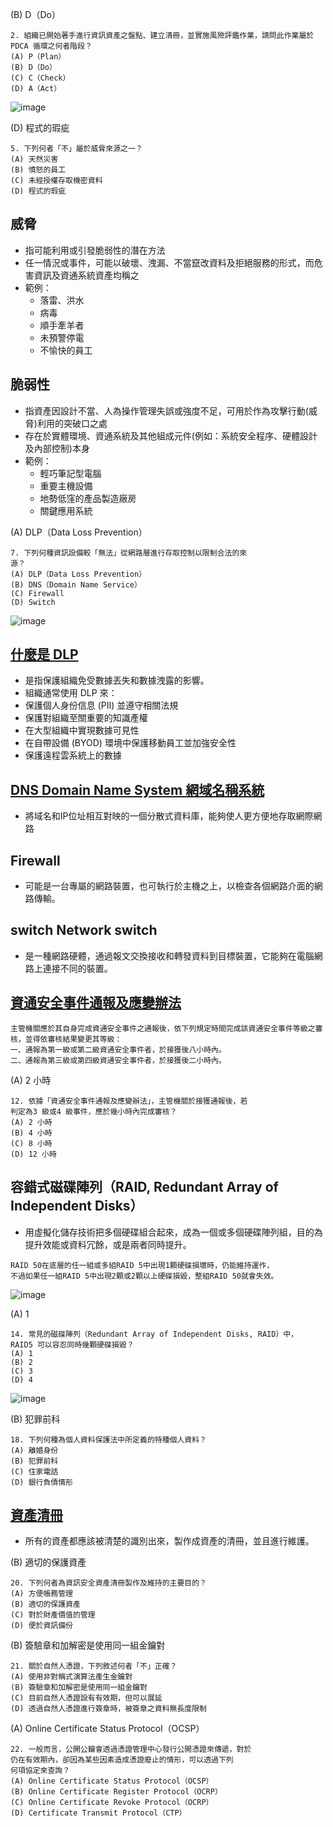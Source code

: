 (B) D（Do）
```
2. 組織已開始著手進行資訊資產之盤點、建立清冊，並實施風險評鑑作業，請問此作業屬於PDCA 循環之何者階段？
(A) P（Plan）
(B) D（Do）
(C) C（Check）
(D) A（Act）
```
![image](https://user-images.githubusercontent.com/71476327/197328167-2e028223-1fa6-4b97-9611-3427b13ec320.png)


(D) 程式的瑕疵
```
5. 下列何者「不」屬於威脅來源之一？
(A) 天然災害
(B) 憤怒的員工
(C) 未經授權存取機密資料
(D) 程式的瑕疵
```
## 威脅
- 指可能利用或引發脆弱性的潛在方法
- 任一情況或事件，可能以破壞、洩漏、不當竄改資料及拒絕服務的形式，而危害資訊及資通系統資產均稱之
- 範例：
  - 落雷、洪水
  - 病毒
  - 順手牽羊者
  - 未預警停電
  - 不愉快的員工
## 脆弱性
- 指資產因設計不當、人為操作管理失誤或強度不足，可用於作為攻擊行動(威脅)利用的突破口之處
- 存在於實體環境、資通系統及其他組成元件(例如：系統安全程序、硬體設計及內部控制)本身
- 範例：
  - 輕巧筆記型電腦
  - 重要主機設備
  - 地勢低窪的產品製造廠房
  - 關鍵應用系統


(A) DLP（Data Loss Prevention）
```
7. 下列何種資訊設備較「無法」從網路層進行存取控制以限制合法的來
源？
(A) DLP（Data Loss Prevention）
(B) DNS（Domain Name Service）
(C) Firewall
(D) Switch
```

![image](https://user-images.githubusercontent.com/71476327/197328768-c068743d-5caa-4d69-8042-901f2877539f.png)

## [什麼是 DLP](https://www.imperva.com/learn/data-security/data-loss-prevention-dlp/)
- 是指保護組織免受數據丟失和數據洩露的影響。
- 組織通常使用 DLP 來：
- 保護個人身份信息 (PII) 並遵守相關法規
- 保護對組織至關重要的知識產權
- 在大型組織中實現數據可見性
- 在自帶設備 (BYOD) 環境中保護移動員工並加強安全性
- 保護遠程雲系統上的數據

## [DNS  Domain Name System  網域名稱系統](https://aws.amazon.com/tw/route53/what-is-dns/)
- 將域名和IP位址相互對映的一個分散式資料庫，能夠使人更方便地存取網際網路

## Firewall
- 可能是一台專屬的網路裝置，也可執行於主機之上，以檢查各個網路介面的網路傳輸。

## switch Network switch
- 是一種網路硬體，通過報文交換接收和轉發資料到目標裝置，它能夠在電腦網路上連接不同的裝置。


## [資通安全事件通報及應變辦法](https://law.moj.gov.tw/LawClass/LawAll.aspx?pcode=A0030305)
```
主管機關應於其自身完成資通安全事件之通報後，依下列規定時間完成該資通安全事件等級之審核，並得依審核結果變更其等級：
一、通報為第一級或第二級資通安全事件者，於接獲後八小時內。
二、通報為第三級或第四級資通安全事件者，於接獲後二小時內。
```
(A) 2 小時
```
12. 依據「資通安全事件通報及應變辦法」，主管機關於接獲通報後，若
判定為3 級或4 級事件，應於幾小時內完成審核？
(A) 2 小時
(B) 4 小時
(C) 8 小時
(D) 12 小時
```
## 容錯式磁碟陣列（RAID, Redundant Array of Independent Disks）
- 用虛擬化儲存技術把多個硬碟組合起來，成為一個或多個硬碟陣列組，目的為提升效能或資料冗餘，或是兩者同時提升。
```
RAID 50在底層的任一組或多組RAID 5中出現1顆硬碟損壞時，仍能維持運作，
不過如果任一組RAID 5中出現2顆或2顆以上硬碟損毀，整組RAID 50就會失效。
```


![image](https://user-images.githubusercontent.com/71476327/197330028-7d382c5b-7b4e-49f3-b903-c77768b0160c.png)


(A) 1
```
14. 常見的磁碟陣列（Redundant Array of Independent Disks, RAID）中，
RAID5 可以容忍同時幾顆硬碟損毀？
(A) 1
(B) 2
(C) 3
(D) 4
```


![image](https://user-images.githubusercontent.com/71476327/197330059-2095d58c-83e8-4606-bd72-a978d4a75d8a.png)


(B) 犯罪前科
```
18. 下列何種為個人資料保護法中所定義的特種個人資料？
(A) 離婚身份
(B) 犯罪前科
(C) 住家電話
(D) 銀行負債情形
```
##  [資產清冊](https://www.netadmin.com.tw/netadmin/zh-tw/viewpoint/800CA2B1E9924718B9401618407C14F4)
- 所有的資產都應該被清楚的識別出來，製作成資產的清冊，並且進行維護。


(B) 適切的保護資產
```
20. 下列何者為資訊安全資產清冊製作及維持的主要目的？
(A) 方便帳務管理
(B) 適切的保護資產
(C) 對於財產價值的管理
(D) 便於資訊備份
```

(B) 簽驗章和加解密是使用同一組金鑰對
```
21. 關於自然人憑證，下列敘述何者「不」正確？
(A) 使用非對稱式演算法產生金鑰對
(B) 簽驗章和加解密是使用同一組金鑰對
(C) 目前自然人憑證設有有效期，但可以展延
(D) 透過自然人憑證進行簽章時，被簽章之資料無長度限制
```

(A) Online Certificate Status Protocol（OCSP）
```
22. 一般而言，公開公鑰會透過憑證管理中心發行公開憑證來傳遞，對於
仍在有效期內，卻因為某些因素造成憑證廢止的情形，可以透過下列
何項協定來查詢？
(A) Online Certificate Status Protocol（OCSP）
(B) Online Certificate Register Protocol（OCRP）
(C) Online Certificate Revoke Protocol（OCRP）
(D) Certificate Transmit Protocol（CTP）
```
